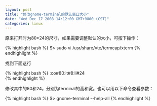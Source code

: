 ```yaml
---
layout: post
title: "修改gnome-terminal的默认窗口大小"
date: "Wed Dec 17 2008 14:12:00 GMT+0800 (CST)"
categories: linux
---
```


原来打开时为80*24的尺寸，如果需要调整默认的大小，可按下操作：

{% highlight bash %}
$> sudo vi /usr/share/vte/termcap/xterm
{% endhighlight %}

找到下面这行

{% highlight bash %}
:co#80:it#8:li#24\
{% endhighlight %}

修改其中的80和24，分别为terminal的高和宽。也可以用以下命令查看参数：

{% highlight bash %}
$> gnome-terminal --help-all
{% endhighlight %}
